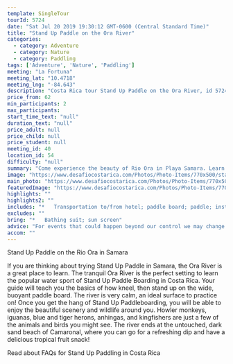 ```yaml
---
template: SingleTour
tourId: 5724
date: "Sat Jul 20 2019 19:30:12 GMT-0600 (Central Standard Time)"
title: "Stand Up Paddle on the Ora River"
categories: 
  - category: Adventure
  - category: Nature
  - category: Paddling
tags: ['Adventure', 'Nature', 'Paddling']
meeting: "La Fortuna"
meeting_lat: "10.4718"
meeting_lng: "-84.643"
description: "Costa Rica tour Stand Up Paddle on the Ora River, id 5724"
price_from: 62
min_participants: 2
max_participants: 
start_time_text: "null"
duration_text: "null"
price_adult: null
price_child: null
price_student: null
meeting_id: 40
location_id: 54
difficulty: "null"
summary: "Come experience the beauty of Rio Ora in Playa Samara. Learn Stand Up Paddling in the perfect tranquil scenery with wildlife all around you!"
image: "https://www.desafiocostarica.com/Photos/Photo-Items/770x500/stand-up-paddle-on-the-ora-river-1410881892.jpg"
main_photo: "https://www.desafiocostarica.com/Photos/Photo-Items/770x500/stand-up-paddle-on-the-ora-river-1410881892.jpg"
featuredImage: "https://www.desafiocostarica.com/Photos/Photo-Items/770x500/stand-up-paddle-on-the-ora-river-1410881892.jpg"
highlights: ""
highlights2: ""
includes: "*   Transportation to/from hotel; paddle board; paddle; instruction from your guide; life vest; tropical fruit; beverages"
excludes: ""
bring: "*   Bathing suit; sun screen"
advice: "For events that could happen beyond our control we may change to a more-suitable tour with an equal or similar adventure-appeal or offer other tour options so you don't miss out on a fun day in Costa Rica. We reserve the right to cancel a trip due to unfavorable conditions & will only run a tour according to our policies. Full refund is given if (on rare occasion) no tour is run."
accom: ""
---
```

Stand Up Paddle on the Rio Ora in Samara

If you are thinking about trying Stand Up Paddle in Samara, the Ora River is a great place to learn. The tranquil Ora River is the perfect setting to learn the popular water sport of Stand Up Paddle Boarding in Costa Rica. Your guide will teach you the basics of how kneel, then stand up on the wide, buoyant paddle board. The river is very calm, an ideal surface to practice on! Once you get the hang of Stand Up Paddleboarding, you will be able to enjoy the beautiful scenery and wildlife around you. Howler monkeys, iguanas, blue and tiger herons, anhingas, and kingfishers are just a few of the animals and birds you might see. The river ends at the untouched, dark sand beach of Camaronal, where you can go for a refreshing dip and have a delicious tropical fruit snack!

Read about FAQs for Stand Up Paddling in Costa Rica